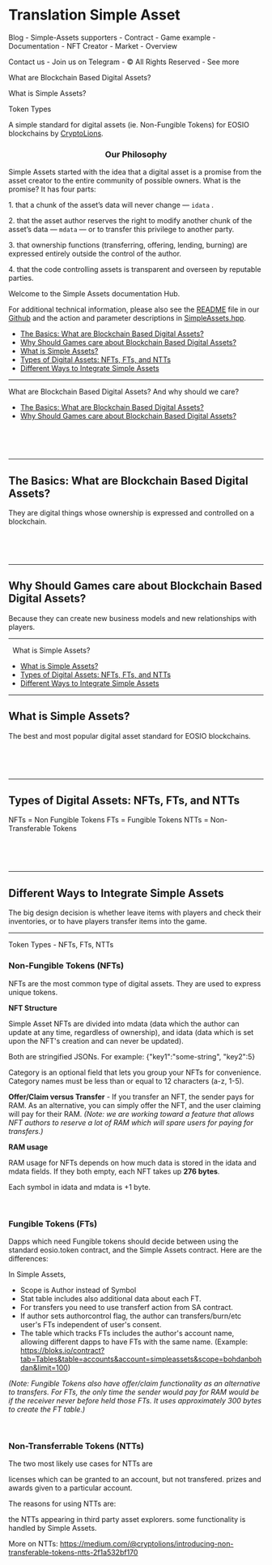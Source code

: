 <h1>Translation Simple Asset</h1>

Blog - Simple-Assets supporters - Contract - Game example - Documentation - NFT Creator - Market - Overview

Contact us - Join us on Telegram - © All Rights Reserved - See more

What are Blockchain Based Digital Assets? 

What is Simple Assets?

Token Types


A simple standard for digital assets (ie. Non-Fungible Tokens)
for EOSIO blockchains by <a href="https://cryptolions.io/home">CryptoLions</a>.


<h3 style="text-align: center;">Our Philosophy</h3>
Simple Assets started with the idea that a digital asset is a promise from the asset creator to the entire community of possible owners. What is the promise? It has four parts:
<br><nr>
<p style="text-align: left;">1. that a chunk of the asset’s data will never change — <code>idata</code> .</p>
<p style="text-align: left;">2. that the asset author reserves the right to modify another chunk of the asset’s data — <code>mdata</code> — or to transfer this privilege to another party.</p>
<p style="text-align: left;">3. that ownership functions (transferring, offering, lending, burning) are expressed entirely outside the control of the author.</p>
<p style="text-align: left;">4. that the code controlling assets is transparent and overseen by reputable parties.</p>


Welcome to the Simple Assets documentation Hub.

For additional technical information, please also see the <a href="https://github.com/CryptoLions/SimpleAssets/blob/master/README.md">README</a> file in our <a href="https://github.com/cryptolions/SimpleAssets">Github</a> and the action and parameter descriptions in <a href="https://github.com/CryptoLions/SimpleAssets/blob/master/include/SimpleAssets.hpp">SimpleAssets.hpp</a>.


<ul>
 	<li><a href="https://simpleassets.io/overview/what-are-blockchain-based-digital-assets-and-why-should-we-care/#the_basics">The Basics: What are Blockchain Based Digital Assets?</a></li>
 	<li><a href="https://simpleassets.io/overview/what-are-blockchain-based-digital-assets-and-why-should-we-care/#why_should_games_care">Why Should Games care about Blockchain Based Digital Assets?</a></li>
 	<li><a href="https://simpleassets.io/what-is-simple-assets/#what_is_simple_assets">What is Simple Assets?</a></li>
 	<li><a href="https://simpleassets.io/what-is-simple-assets/#types_of_digital_assets">Types of Digital Assets: NFTs, FTs, and NTTs</a></li>
 	<li><a href="https://simpleassets.io/what-is-simple-assets/#ways_to_integrate">Different Ways to Integrate Simple Assets</a></li>
</ul>

________________________________________________________________________________________________________________________________________________________________________________

What are Blockchain Based Digital Assets?  And why should we care?

<ul>
 	<li><a href="#the_basics">The Basics: What are Blockchain Based Digital Assets?</a></li>
 	<li><a href="#why_should_games_care">Why Should Games care about Blockchain Based Digital Assets?</a></li>

</ul>
 

 

<hr />

<h2 id="the_basics">The Basics: What are Blockchain Based Digital Assets?</h2>
They are digital things whose ownership is expressed and controlled on a blockchain.


 

 

<hr />

<h2 id="why_should_games_care">Why Should Games care about Blockchain Based Digital Assets?</h2>
Because they can create new business models and new relationships with players.


________________________________________________________________________________________________________________________________________________________________________________
 
What is Simple Assets?

<ul>
 	<li><a href="#what_is_simple_assets">What is Simple Assets?</a></li>
 	<li><a href="#types_of_digital_assets">Types of Digital Assets: NFTs, FTs, and NTTs</a></li>
 	<li><a href="#ways_to_integrate">Different Ways to Integrate Simple Assets</a></li>
</ul>


<hr />

<h2 id="what_is_simple_assets">What is Simple Assets?</h2>
The best and most popular digital asset standard for EOSIO blockchains.



 

 

<hr />

<h2 id="types_of_digital_assets">Types of Digital Assets: NFTs, FTs, and NTTs</h2>
NFTs = Non Fungible Tokens
FTs = Fungible Tokens
NTTs = Non-Transferable Tokens



 

 

<hr />

<h2 id="ways_to_integrate">Different Ways to Integrate Simple Assets</h2>
The big design decision is whether leave items with players and check their inventories, or to have players transfer items into the game.


________________________________________________________________________________________________________________________________________________________________________________

Token Types - NFTs, FTs, NTTs


<h3>Non-Fungible Tokens (NFTs)</h3>

NFTs are the most common type of digital assets. They are used to express unique tokens.

<strong>NFT Structure</strong>

Simple Asset NFTs are divided into <span class="codeblock">mdata</span> (data which the author can update at any time, regardless of ownership), and <span class="codeblock">idata</span> (data which is set upon the NFT's creation and can never be updated).

Both are stringified JSONs. For example: <span class="codeblock">{\"key1\":\"some-string\", \"key2\":5}</span>

<span class="codeblock">Category</span> is an optional field that lets you group your NFTs for convenience. Category names must be less than or equal to 12 characters (a-z, 1-5).

<strong>Offer/Claim versus Transfer</strong> - If you transfer an NFT, the sender pays for RAM. As an alternative, you can simply offer the NFT, and the user claiming will pay for their RAM. <em>(Note: we are working toward a feature that allows NFT authors to reserve a lot of RAM which will spare users for paying for transfers.)</em>

<strong>RAM usage</strong>

RAM usage for NFTs depends on how much data is stored in the idata and mdata fields. If they both empty, each NFT takes up <strong>276 bytes</strong>.

Each symbol in <span class="codeblock">idata</span> and <span class="codeblock">mdata</span> is +1 byte.

 

<h3>Fungible Tokens (FTs)</h3>

Dapps which need Fungible tokens should decide between using the standard eosio.token contract, and the Simple Assets contract. Here are the differences:

In Simple Assets,
<ul>
 	<li>Scope is Author instead of Symbol</li>
 	<li>Stat table includes also additional data about each FT.</li>
 	<li>For transfers you need to use <span class="codeblock">transferf</span> action from SA contract.</li>
 	<li>If author sets <span class="codeblock">authorcontrol</span> flag, the author can transfers/burn/etc user's FTs independent of user's consent.</li>
 	<li>The table which tracks FTs includes the author's account name, allowing different dapps to have FTs with the same name. (Example: <a href="https://bloks.io/contract?tab=Tables&table=accounts&account=simpleassets&scope=bohdanbohdan&limit=100">https://bloks.io/contract?tab=Tables&table=accounts&account=simpleassets&scope=bohdanbohdan&limit=100</a>)</li>
</ul>
<em>(Note: Fungible Tokens also have offer/claim functionality as an alternative to transfers. For FTs, the only time the sender would pay for RAM would be if the receiver never before held those FTs. It uses approximately 300 bytes to create the FT table.)</em>

 

<h3>Non-Transferrable Tokens (NTTs)</h3>

The two most likely use cases for NTTs are

licenses which can be granted to an account, but not transfered.
prizes and awards given to a particular account.

The reasons for using NTTs are:

the NTTs appearing in third party asset explorers.
some functionality is handled by Simple Assets.

More on NTTs: <a href="https://medium.com/@cryptolions/introducing-non-transferable-tokens-ntts-2f1a532bf170">https://medium.com/@cryptolions/introducing-non-transferable-tokens-ntts-2f1a532bf170</a>


 
 
